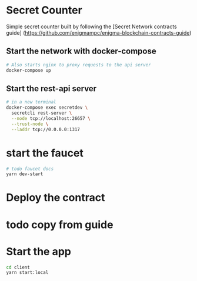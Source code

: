 # Secret Counter 

Simple secret counter built by following the [Secret Network contracts guide] (https://github.com/enigmampc/enigma-blockchain-contracts-guide)

## Start the network with docker-compose
```bash
# Also starts nginx to proxy requests to the api server
docker-compose up
```

## Start the rest-api server
```bash
# in a new terminal
docker-compose exec secretdev \
  secretcli rest-server \
  --node tcp://localhost:26657 \
  --trust-node \
  --laddr tcp://0.0.0.0:1317
```

# start the faucet
```bash
# todo faucet docs
yarn dev-start
```

# Deploy the contract
# todo copy from guide

# Start the app
```bash
cd client
yarn start:local
```